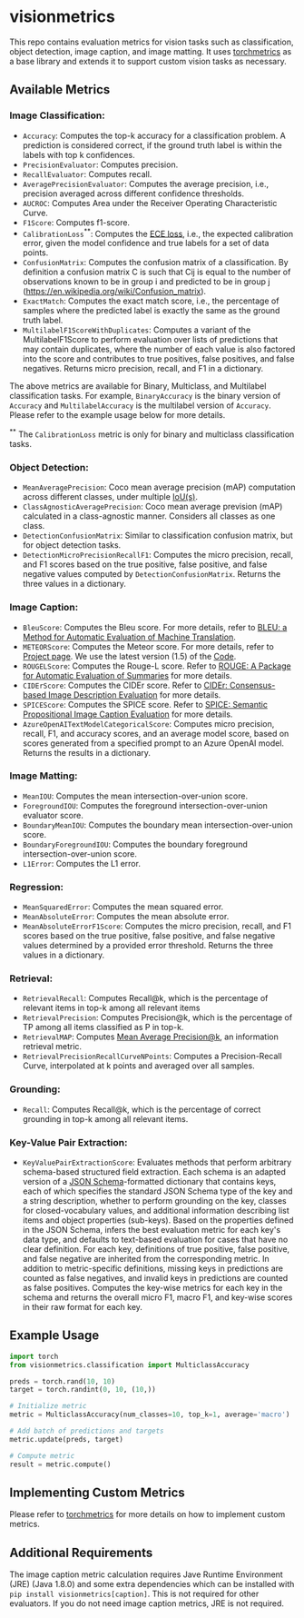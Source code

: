 # visionmetrics

This repo contains evaluation metrics for vision tasks such as classification, object detection, image caption, and image matting. It uses [torchmetrics](https://github.com/Lightning-AI/torchmetrics) as a base library and extends it to support custom vision tasks as necessary.

## Available Metrics

### Image Classification:
  - `Accuracy`: Computes the top-k accuracy for a classification problem. A prediction is considered correct, if the ground truth label is within the labels with top k confidences.
  - `PrecisionEvaluator`: Computes precision.
  - `RecallEvaluator`: Computes recall.
  - `AveragePrecisionEvaluator`: Computes the average precision, i.e., precision averaged across different confidence thresholds. 
  - `AUCROC`: Computes Area under the Receiver Operating Characteristic Curve.
  - `F1Score`: Computes f1-score.
  - `CalibrationLoss`<sup>**</sup>: Computes the [ECE loss](https://arxiv.org/pdf/1706.04599.pdf), i.e., the expected calibration error, given the model confidence and true labels for a set of data points.
  - `ConfusionMatrix`: Computes the confusion matrix of a classification. By definition a confusion matrix C is such that Cij is equal to the number of observations known to be in group i and predicted to be in group j (https://en.wikipedia.org/wiki/Confusion_matrix).
  - `ExactMatch`: Computes the exact match score, i.e., the percentage of samples where the predicted label is exactly the same as the ground truth label.
  - `MultilabelF1ScoreWithDuplicates`: Computes a variant of the MultilabelF1Score to perform evaluation over lists of predictions that may contain duplicates, where the number of each value is also factored into the score and contributes to true positives, false positives, and false negatives. Returns micro precision, recall, and F1 in a dictionary.

The above metrics are available for Binary, Multiclass, and Multilabel classification tasks. For example, `BinaryAccuracy` is the binary version of `Accuracy` and `MultilabelAccuracy` is the multilabel version of `Accuracy`. Please refer to the example usage below for more details.

<sup>**</sup> The `CalibrationLoss` metric is only for binary and multiclass classification tasks.

### Object Detection:
- `MeanAveragePrecision`: Coco mean average precision (mAP) computation across different classes, under multiple [IoU(s)](https://en.wikipedia.org/wiki/Jaccard_index).
- `ClassAgnosticAveragePrecision`: Coco mean average prevision (mAP) calculated in a class-agnostic manner. Considers all classes as one class.
- `DetectionConfusionMatrix`: Similar to classification confusion matrix, but for object detection tasks.
- `DetectionMicroPrecisionRecallF1`: Computes the micro precision, recall, and F1 scores based on the true positive, false positive, and false negative values computed by `DetectionConfusionMatrix`. Returns the three values in a dictionary.

### Image Caption:
  - `BleuScore`: Computes the Bleu score. For more details, refer to [BLEU: a Method for Automatic Evaluation of Machine Translation](http://www.aclweb.org/anthology/P02-1040.pdf).
  - `METEORScore`: Computes the Meteor score. For more details, refer to [Project page](http://www.cs.cmu.edu/~alavie/METEOR/). We use the latest version (1.5) of the [Code](https://github.com/mjdenkowski/meteor).
  - `ROUGELScore`: Computes the Rouge-L score. Refer to [ROUGE: A Package for Automatic Evaluation of Summaries](http://anthology.aclweb.org/W/W04/W04-1013.pdf) for more details.
  - `CIDErScore`:  Computes the CIDEr score. Refer to [CIDEr: Consensus-based Image Description Evaluation](http://arxiv.org/pdf/1411.5726.pdf) for more details.
  - `SPICEScore`:  Computes the SPICE score. Refer to [SPICE: Semantic Propositional Image Caption Evaluation](https://arxiv.org/abs/1607.08822) for more details.
  - `AzureOpenAITextModelCategoricalScore`: Computes micro precision, recall, F1, and accuracy scores, and an average model score, based on scores generated from a specified prompt to an Azure OpenAI model. Returns the results in a dictionary.

### Image Matting:
  - `MeanIOU`: Computes the mean intersection-over-union score. 
  - `ForegroundIOU`: Computes the foreground intersection-over-union evaluator score.
  - `BoundaryMeanIOU`: Computes the boundary mean intersection-over-union score. 
  - `BoundaryForegroundIOU`: Computes the boundary foreground intersection-over-union score.
  - `L1Error`: Computes the L1 error.

### Regression:
  - `MeanSquaredError`: Computes the mean squared error. 
  - `MeanAbsoluteError`: Computes the mean absolute error.
  - `MeanAbsoluteErrorF1Score`: Computes the micro precision, recall, and F1 scores based on the true positive, false positive, and false negative values determined by a provided error threshold. Returns the three values in a dictionary.

### Retrieval:
  - `RetrievalRecall`: Computes Recall@k, which is the percentage of relevant items in top-k among all relevant items
  - `RetrievalPrecision`: Computes Precision@k, which is the percentage of TP among all items classified as P in top-k.
  - `RetrievalMAP`: Computes [Mean Average Precision@k](https://stackoverflow.com/questions/54966320/mapk-computation), an information retrieval metric.
  - `RetrievalPrecisionRecallCurveNPoints`: Computes a Precision-Recall Curve, interpolated at k points and averaged over all samples.

### Grounding:
  - `Recall`: Computes Recall@k, which is the percentage of correct grounding in top-k among all relevant items.

### Key-Value Pair Extraction:
  - `KeyValuePairExtractionScore`: Evaluates methods that perform arbitrary schema-based structured field extraction. Each schema is an adapted version of a [JSON Schema](https://json-schema.org/understanding-json-schema/reference)-formatted dictionary that contains keys, each of which specifies the standard JSON Schema type of the key and a string description, whether to perform grounding on the key, classes for closed-vocabulary values, and additional information describing list items and object properties (sub-keys). Based on the properties defined in the JSON Schema, infers the best evaluation metric for each key's data type, and defaults to text-based evaluation for cases that have no clear definition. For each key, definitions of true positive, false positive, and false negative are inherited from the corresponding metric. In addition to metric-specific definitions, missing keys in predictions are counted as false negatives, and invalid keys in predictions are counted as false positives. Computes the key-wise metrics for each key in the schema and returns the overall micro F1, macro F1, and key-wise scores in their raw format for each key.

## Example Usage

```python
import torch
from visionmetrics.classification import MulticlassAccuracy

preds = torch.rand(10, 10)
target = torch.randint(0, 10, (10,))

# Initialize metric
metric = MulticlassAccuracy(num_classes=10, top_k=1, average='macro')

# Add batch of predictions and targets
metric.update(preds, target)

# Compute metric
result = metric.compute()
```

## Implementing Custom Metrics
Please refer to [torchmetrics](https://github.com/Lightning-AI/torchmetrics#implementing-your-own-module-metric) for more details on how to implement custom metrics.


## Additional Requirements

The image caption metric calculation requires Jave Runtime Environment (JRE) (Java 1.8.0) and some extra dependencies which can be installed with `pip install visionmetrics[caption]`. This is not required for other evaluators. If you do not need image caption metrics, JRE is not required.